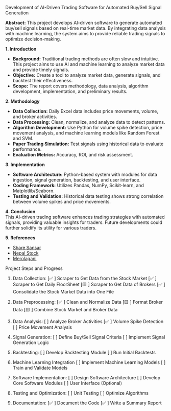 
Development of AI-Driven Trading Software for Automated Buy/Sell Signal Generation

**Abstract:** 
This project develops AI-driven software to generate automated buy/sell signals based on real-time market data. By integrating data analysis with machine learning, the system aims to provide reliable trading signals to optimize decision-making.

**1. Introduction**  
- **Background:** Traditional trading methods are often slow and intuitive. This project aims to use AI and machine learning to analyze market data and provide timely signals.  
- **Objective:** Create a tool to analyze market data, generate signals, and backtest their effectiveness.  
- **Scope:** The report covers methodology, data analysis, algorithm development, implementation, and preliminary results.

**2. Methodology**  
- **Data Collection:** Daily Excel data includes price movements, volume, and broker activities.  
- **Data Processing:** Clean, normalize, and analyze data to detect patterns.  
- **Algorithm Development:** Use Python for volume spike detection, price movement analysis, and machine learning models like Random Forest and SVM.  
- **Paper Trading Simulation:** Test signals using historical data to evaluate performance.  
- **Evaluation Metrics:** Accuracy, ROI, and risk assessment.

**3. Implementation**  
- **Software Architecture:** Python-based system with modules for data ingestion, signal generation, backtesting, and user interface.  
- **Coding Framework:** Utilizes Pandas, NumPy, Scikit-learn, and Matplotlib/Seaborn.  
- **Testing and Validation:** Historical data testing shows strong correlation between volume spikes and price movements.

**4. Conclusion**  
This AI-driven trading software enhances trading strategies with automated signals, providing valuable insights for traders. Future developments could further solidify its utility for various traders.

**5. References**  
- [Share Sansar](https://www.sharesansar.com/today-share-price)  
- [Nepal Stock](https://nepalstock.com.np/company)  
- [Merolagani](https://merolagani.com/Floorsheet.aspx)




Project Steps and Progress
 
1. Data Collection:
    [✅ ] Scraper to Get Data from the Stock Market
    [✅ ] Scraper to Get Daily FloorSheet 
    [🟨 ] Scraper to Get Data of Brokers
    [✅ ] Consolidate the Stock Market Data into One File
 
2. Data Preprocessing:
    [✅ ] Clean and Normalize Data
    [🟨 ] Format Broker Data
    [🟨 ] Combine Stock Market and Broker Data
 
3. Data Analysis:
    [ ] Analyze Broker Activities
    [✅ ] Volume Spike Detection
    [ ] Price Movement Analysis
 
4. Signal Generation:
    [ ] Define Buy/Sell Signal Criteria
    [ ] Implement Signal Generation Logic
 
5. Backtesting:
    [ ] Develop Backtesting Module
    [ ] Run Initial Backtests
 
6.  Machine Learning Integration
    [ ] Implement Machine Learning Models
    [ ] Train and Validate Models
 
7. Software Implementation:
    [ ] Design Software Architecture
    [ ] Develop Core Software Modules
    [ ] User Interface (Optional)
 
8. Testing and Optimization:
    [ ] Unit Testing
    [ ] Optimize Algorithms
 
9. Documentation:
    [✅ ] Document the Code
    [✅ ] Write a Summary Report
